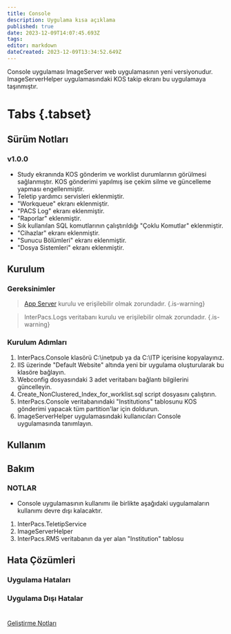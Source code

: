 ```yaml
---
title: Console
description: Uygulama kısa açıklama
published: true
date: 2023-12-09T14:07:45.693Z
tags: 
editor: markdown
dateCreated: 2023-12-09T13:34:52.649Z
---
```


Console uygulaması ImageServer web uygulamasının yeni versiyonudur. 
ImageServerHelper uygulamasındaki KOS takip ekranı bu uygulamaya taşınmıştır.

# Tabs {.tabset}
## Sürüm Notları
### v1.0.0
- Study ekranında KOS gönderim ve worklist durumlarının görülmesi sağlanmıştır. KOS gönderimi yapılmış ise çekim silme ve güncelleme yapması engellenmiştir.
- Teletip yardımcı servisleri eklenmiştir.
- "Workqueue" ekranı eklenmiştir.
- "PACS Log" ekranı eklenmiştir.
- "Raporlar" eklenmiştir.
- Sık kullanılan SQL komutlarının çalıştırıldığı "Çoklu Komutlar" eklenmiştir.
- "Cihazlar" ekranı eklenmiştir.
- "Sunucu Bölümleri" ekranı eklenmiştir.
- "Dosya Sistemleri" ekranı eklenmiştir.

## Kurulum

### Gereksinimler
> [App Server](/Uygulamalar/AppServer) kurulu ve erişilebilir olmak zorundadır.
{.is-warning}

> InterPacs.Logs veritabanı kurulu ve erişilebilir olmak zorundadır.
{.is-warning}

### Kurulum Adımları
1. InterPacs.Console klasörü C:\inetpub ya da C:\ITP içerisine kopyalayınız.
2. IIS üzerinde "Default Website" altında yeni bir uygulama oluşturularak bu klasöre bağlayın.
3. Webconfig dosyasındaki 3 adet veritabanı bağlantı bilgilerini güncelleyin.
3. Create_NonClustered_Index_for_worklist.sql script dosyasını çalıştırın.
4. InterPacs.Console veritabanındaki "Institutions" tablosunu KOS gönderimi yapacak tüm partition'lar için doldurun. 
5. ImageServerHelper uygulamasındaki kullanıcıları Console uygulamasında tanımlayın.

## Kullanım

## Bakım

### NOTLAR
- Console uygulamasının kullanımı ile birlikte aşağıdaki uygulamaların kullanımı devre dışı kalacaktır.
1. InterPacs.TeletipService
2. ImageServerHelper
3. InterPacs.RMS veritabanın da yer alan "Institution" tablosu
## Hata Çözümleri

### Uygulama Hataları

### Uygulama Dışı Hatalar

#

[Geliştirme Notları](/Gelistirme/Uygulama-Adi)